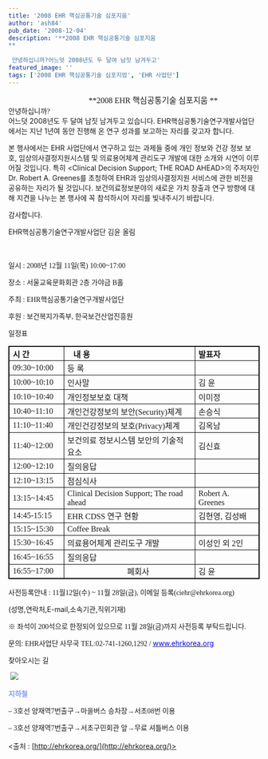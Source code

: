 ```yaml
---
title: '2008 EHR 핵심공통기술 심포지움'
author: 'ash84'
pub_date: '2008-12-04'
description: '**2008 EHR 핵심공통기술 심포지움  
**
  
 안녕하십니까?어느덧 2008년도 두 달여 남짓 남겨두고'
featured_image: ''
tags: ['2008 EHR 핵심공통기술 심포지엄', 'EHR 사업단']
---
```



<div style="text-align: center;"><font face="돋움">                      </font><font face="돋움"><font size="3">**2008 EHR 핵심공통기술 심포지움  
**</font>  
</font></div><div style="text-align: justify;"><font face="돋움">  
 안녕하십니까?</font></div><span style="mso-fareast-font-family: 바탕">어느덧 2008년도 두 달여 남짓 남겨두고 있습니다. EHR핵심공통기술연구개발사업단에서는 지난 1년여 동안 진행해 온 연구 성과를 보고하는 자리를 갖고자 합니다. </span>

<span style="mso-fareast-font-family: 바탕">본 행사에서는 EHR 사업단에서 연구하고 있는 과제들 중에 개인 정보와 건강 정보 보호, 임상의사결정지원시스템 및 의료용어체계 관리도구 개발에 대한 소개와 시연이 이루어질 것입니다. 특히 <Clinical Decision Support; THE ROAD AHEAD>의 주저자인 Dr. Robert A. Greenes를 초청하여 EHR과 임상의사결정지원 서비스에 관한 비전을 공유하는 자리가 될 것입니다. 보건의료정보분야의 새로운 가치 창출과 연구 방향에 대해 지견을 나누는 본 행사에 꼭 참석하시어 자리를 빛내주시기 바랍니다. </span> 

<span style="FONT-FAMILY: 바탕"><font face="돋움">감사합니다. </font></span>

<span style="mso-fareast-font-family: 바탕">EHR핵심공통기술연구개발사업단 김윤 올림 </span>

<span style="FONT-FAMILY: 바탕"></span><span style="FONT-FAMILY: 바탕"></span>

   
<span style="FONT-FAMILY: 굴림; mso-hansi-font-family: 굴림; mso-ascii-font-family: 굴림">  
</span><span style="FONT-FAMILY: 바탕">일시 : 2008년 12월 11일(목) 10:00~17:00</span>

<span style="FONT-FAMILY: 바탕">장소 : 서울교육문화회관 2층 가야금 B홀</span>

<span style="FONT-FAMILY: 바탕">주최 : EHR핵심공통기술연구개발사업단</span>

<span style="FONT-FAMILY: 바탕">후원 : 보건복지가족부, 한국보건산업진흥원  
</span>

일정표

<table align="justify" style="BORDER-RIGHT: #000000 0.28pt solid; BORDER-TOP: #000000 0.28pt solid; BORDER-LEFT: #000000 0.28pt solid; BORDER-BOTTOM: #000000 0.28pt solid; BORDER-COLLAPSE: collapse"><tbody><tr><td style="BORDER-RIGHT: #000000 0.28pt solid; PADDING-RIGHT: 5.1pt; BORDER-TOP: #000000 0.28pt solid; PADDING-LEFT: 5.1pt; PADDING-BOTTOM: 1.41pt; BORDER-LEFT: #000000 0.28pt solid; WIDTH: 75.13pt; PADDING-TOP: 1.41pt; BORDER-BOTTOM: #000000 0.28pt solid; HEIGHT: 15.65pt" valign="center"><span style="FONT-WEIGHT: bold; FONT-FAMILY: 굴림; mso-hansi-font-family: 굴림; mso-ascii-font-family: 굴림">시 간</span>

</td><td style="BORDER-RIGHT: #000000 0.28pt solid; PADDING-RIGHT: 5.1pt; BORDER-TOP: #000000 0.28pt solid; PADDING-LEFT: 5.1pt; PADDING-BOTTOM: 1.41pt; BORDER-LEFT: #000000 0.28pt solid; WIDTH: 225.12pt; PADDING-TOP: 1.41pt; BORDER-BOTTOM: #000000 0.28pt solid; HEIGHT: 15.65pt" valign="center"><span style="FONT-WEIGHT: bold; FONT-FAMILY: 굴림; mso-hansi-font-family: 굴림; mso-ascii-font-family: 굴림">   내 용</span>

</td><td style="BORDER-RIGHT: #000000 0.28pt solid; PADDING-RIGHT: 5.1pt; BORDER-TOP: #000000 0.28pt solid; PADDING-LEFT: 5.1pt; PADDING-BOTTOM: 1.41pt; BORDER-LEFT: #000000 0.28pt solid; WIDTH: 103.43pt; PADDING-TOP: 1.41pt; BORDER-BOTTOM: #000000 0.28pt solid; HEIGHT: 15.65pt" valign="center"><span style="FONT-WEIGHT: bold; FONT-FAMILY: 굴림; mso-hansi-font-family: 굴림; mso-ascii-font-family: 굴림">발표자</span>

</td></tr><tr><td style="BORDER-RIGHT: #000000 0.28pt solid; PADDING-RIGHT: 5.1pt; BORDER-TOP: #000000 0.28pt solid; PADDING-LEFT: 5.1pt; PADDING-BOTTOM: 1.41pt; BORDER-LEFT: #000000 0.28pt solid; WIDTH: 75.13pt; PADDING-TOP: 1.41pt; BORDER-BOTTOM: #000000 0.28pt solid; HEIGHT: 15.65pt" valign="center"><span style="FONT-FAMILY: 굴림; mso-fareast-font-family: 굴림; mso-hansi-font-family: 굴림">09:30~10:00</span>

</td><td style="BORDER-RIGHT: #000000 0.28pt solid; PADDING-RIGHT: 5.1pt; BORDER-TOP: #000000 0.28pt solid; PADDING-LEFT: 5.1pt; PADDING-BOTTOM: 1.41pt; BORDER-LEFT: #000000 0.28pt solid; WIDTH: 225.12pt; PADDING-TOP: 1.41pt; BORDER-BOTTOM: #000000 0.28pt solid; HEIGHT: 15.65pt" valign="center"><span style="FONT-FAMILY: 굴림; mso-hansi-font-family: 굴림; mso-ascii-font-family: 굴림">등 록</span>

</td><td style="BORDER-RIGHT: #000000 0.28pt solid; PADDING-RIGHT: 5.1pt; BORDER-TOP: #000000 0.28pt solid; PADDING-LEFT: 5.1pt; PADDING-BOTTOM: 1.41pt; BORDER-LEFT: #000000 0.28pt solid; WIDTH: 103.43pt; PADDING-TOP: 1.41pt; BORDER-BOTTOM: #000000 0.28pt solid; HEIGHT: 15.65pt" valign="center"> 

</td></tr><tr><td style="BORDER-RIGHT: #000000 0.28pt solid; PADDING-RIGHT: 5.1pt; BORDER-TOP: #000000 0.28pt solid; PADDING-LEFT: 5.1pt; PADDING-BOTTOM: 1.41pt; BORDER-LEFT: #000000 0.28pt solid; WIDTH: 75.13pt; PADDING-TOP: 1.41pt; BORDER-BOTTOM: #000000 0.28pt solid; HEIGHT: 15.65pt" valign="center"><span style="FONT-FAMILY: 굴림; mso-fareast-font-family: 굴림; mso-hansi-font-family: 굴림">10:00~10:10</span>

</td><td style="BORDER-RIGHT: #000000 0.28pt solid; PADDING-RIGHT: 5.1pt; BORDER-TOP: #000000 0.28pt solid; PADDING-LEFT: 5.1pt; PADDING-BOTTOM: 1.41pt; BORDER-LEFT: #000000 0.28pt solid; WIDTH: 225.12pt; PADDING-TOP: 1.41pt; BORDER-BOTTOM: #000000 0.28pt solid; HEIGHT: 15.65pt" valign="center"><span style="FONT-FAMILY: 굴림; mso-hansi-font-family: 굴림; mso-ascii-font-family: 굴림">인사말</span>

</td><td style="BORDER-RIGHT: #000000 0.28pt solid; PADDING-RIGHT: 5.1pt; BORDER-TOP: #000000 0.28pt solid; PADDING-LEFT: 5.1pt; PADDING-BOTTOM: 1.41pt; BORDER-LEFT: #000000 0.28pt solid; WIDTH: 103.43pt; PADDING-TOP: 1.41pt; BORDER-BOTTOM: #000000 0.28pt solid; HEIGHT: 15.65pt" valign="center"><span style="FONT-FAMILY: 굴림; mso-hansi-font-family: 굴림; mso-ascii-font-family: 굴림">김 윤</span>

</td></tr><tr><td style="BORDER-RIGHT: #000000 0.28pt solid; PADDING-RIGHT: 5.1pt; BORDER-TOP: #000000 0.28pt solid; PADDING-LEFT: 5.1pt; PADDING-BOTTOM: 1.41pt; BORDER-LEFT: #000000 0.28pt solid; WIDTH: 75.13pt; PADDING-TOP: 1.41pt; BORDER-BOTTOM: #000000 0.28pt solid; HEIGHT: 13.69pt" valign="center"><span style="FONT-FAMILY: 굴림; mso-fareast-font-family: 굴림; mso-hansi-font-family: 굴림">10:10~10:40</span>

</td><td style="BORDER-RIGHT: #000000 0.28pt solid; PADDING-RIGHT: 5.1pt; BORDER-TOP: #000000 0.28pt solid; PADDING-LEFT: 5.1pt; PADDING-BOTTOM: 1.41pt; BORDER-LEFT: #000000 0.28pt solid; WIDTH: 225.12pt; PADDING-TOP: 1.41pt; BORDER-BOTTOM: #000000 0.28pt solid; HEIGHT: 13.69pt" valign="center"><span style="FONT-FAMILY: 굴림; mso-hansi-font-family: 굴림; mso-ascii-font-family: 굴림">개인정보보호 대책</span>

</td><td style="BORDER-RIGHT: #000000 0.28pt solid; PADDING-RIGHT: 5.1pt; BORDER-TOP: #000000 0.28pt solid; PADDING-LEFT: 5.1pt; PADDING-BOTTOM: 1.41pt; BORDER-LEFT: #000000 0.28pt solid; WIDTH: 103.43pt; PADDING-TOP: 1.41pt; BORDER-BOTTOM: #000000 0.28pt solid; HEIGHT: 13.69pt" valign="center"><span style="FONT-FAMILY: 굴림; mso-hansi-font-family: 굴림; mso-ascii-font-family: 굴림">이미정</span>

</td></tr><tr><td style="BORDER-RIGHT: #000000 0.28pt solid; PADDING-RIGHT: 5.1pt; BORDER-TOP: #000000 0.28pt solid; PADDING-LEFT: 5.1pt; PADDING-BOTTOM: 1.41pt; BORDER-LEFT: #000000 0.28pt solid; WIDTH: 75.13pt; PADDING-TOP: 1.41pt; BORDER-BOTTOM: #000000 0.28pt solid; HEIGHT: 13.69pt" valign="center"><span style="FONT-FAMILY: 굴림; mso-fareast-font-family: 굴림; mso-hansi-font-family: 굴림">10:40~11:10</span>

</td><td style="BORDER-RIGHT: #000000 0.28pt solid; PADDING-RIGHT: 5.1pt; BORDER-TOP: #000000 0.28pt solid; PADDING-LEFT: 5.1pt; PADDING-BOTTOM: 1.41pt; BORDER-LEFT: #000000 0.28pt solid; WIDTH: 225.12pt; PADDING-TOP: 1.41pt; BORDER-BOTTOM: #000000 0.28pt solid; HEIGHT: 13.69pt" valign="center"><span style="FONT-FAMILY: 굴림; mso-hansi-font-family: 굴림; mso-ascii-font-family: 굴림">개인건강정보의 보안(Security)체계</span>

</td><td style="BORDER-RIGHT: #000000 0.28pt solid; PADDING-RIGHT: 5.1pt; BORDER-TOP: #000000 0.28pt solid; PADDING-LEFT: 5.1pt; PADDING-BOTTOM: 1.41pt; BORDER-LEFT: #000000 0.28pt solid; WIDTH: 103.43pt; PADDING-TOP: 1.41pt; BORDER-BOTTOM: #000000 0.28pt solid; HEIGHT: 13.69pt" valign="center"><span style="FONT-FAMILY: 굴림; mso-hansi-font-family: 굴림; mso-ascii-font-family: 굴림">손승식</span>

</td></tr><tr><td style="BORDER-RIGHT: #000000 0.28pt solid; PADDING-RIGHT: 5.1pt; BORDER-TOP: #000000 0.28pt solid; PADDING-LEFT: 5.1pt; PADDING-BOTTOM: 1.41pt; BORDER-LEFT: #000000 0.28pt solid; WIDTH: 75.13pt; PADDING-TOP: 1.41pt; BORDER-BOTTOM: #000000 0.28pt solid; HEIGHT: 13.69pt" valign="center"><span style="FONT-FAMILY: 굴림; mso-fareast-font-family: 굴림; mso-hansi-font-family: 굴림">11:10~11:40</span>

</td><td style="BORDER-RIGHT: #000000 0.28pt solid; PADDING-RIGHT: 5.1pt; BORDER-TOP: #000000 0.28pt solid; PADDING-LEFT: 5.1pt; PADDING-BOTTOM: 1.41pt; BORDER-LEFT: #000000 0.28pt solid; WIDTH: 225.12pt; PADDING-TOP: 1.41pt; BORDER-BOTTOM: #000000 0.28pt solid; HEIGHT: 13.69pt" valign="center"><span style="FONT-FAMILY: 굴림; mso-hansi-font-family: 굴림; mso-ascii-font-family: 굴림">개인건강정보의 보호(Privacy)체계</span>

</td><td style="BORDER-RIGHT: #000000 0.28pt solid; PADDING-RIGHT: 5.1pt; BORDER-TOP: #000000 0.28pt solid; PADDING-LEFT: 5.1pt; PADDING-BOTTOM: 1.41pt; BORDER-LEFT: #000000 0.28pt solid; WIDTH: 103.43pt; PADDING-TOP: 1.41pt; BORDER-BOTTOM: #000000 0.28pt solid; HEIGHT: 13.69pt" valign="center"><span style="FONT-FAMILY: 굴림; mso-hansi-font-family: 굴림; mso-ascii-font-family: 굴림">김옥남</span>

</td></tr><tr><td style="BORDER-RIGHT: #000000 0.28pt solid; PADDING-RIGHT: 5.1pt; BORDER-TOP: #000000 0.28pt solid; PADDING-LEFT: 5.1pt; PADDING-BOTTOM: 1.41pt; BORDER-LEFT: #000000 0.28pt solid; WIDTH: 75.13pt; PADDING-TOP: 1.41pt; BORDER-BOTTOM: #000000 0.28pt solid; HEIGHT: 13.69pt" valign="center"><span style="FONT-FAMILY: 굴림; mso-fareast-font-family: 굴림; mso-hansi-font-family: 굴림">11:40~12:00</span>

</td><td style="BORDER-RIGHT: #000000 0.28pt solid; PADDING-RIGHT: 5.1pt; BORDER-TOP: #000000 0.28pt solid; PADDING-LEFT: 5.1pt; PADDING-BOTTOM: 1.41pt; BORDER-LEFT: #000000 0.28pt solid; WIDTH: 225.12pt; PADDING-TOP: 1.41pt; BORDER-BOTTOM: #000000 0.28pt solid; HEIGHT: 13.69pt" valign="center"><span style="FONT-FAMILY: 굴림; mso-hansi-font-family: 굴림; mso-ascii-font-family: 굴림">보건의료 정보시스템 보안의 기술적 요소</span>

</td><td style="BORDER-RIGHT: #000000 0.28pt solid; PADDING-RIGHT: 5.1pt; BORDER-TOP: #000000 0.28pt solid; PADDING-LEFT: 5.1pt; PADDING-BOTTOM: 1.41pt; BORDER-LEFT: #000000 0.28pt solid; WIDTH: 103.43pt; PADDING-TOP: 1.41pt; BORDER-BOTTOM: #000000 0.28pt solid; HEIGHT: 13.69pt" valign="center"><span style="FONT-FAMILY: 굴림; mso-hansi-font-family: 굴림; mso-ascii-font-family: 굴림">김신효</span>

</td></tr><tr><td style="BORDER-RIGHT: #000000 0.28pt solid; PADDING-RIGHT: 5.1pt; BORDER-TOP: #000000 0.28pt solid; PADDING-LEFT: 5.1pt; PADDING-BOTTOM: 1.41pt; BORDER-LEFT: #000000 0.28pt solid; WIDTH: 75.13pt; PADDING-TOP: 1.41pt; BORDER-BOTTOM: #000000 0.28pt solid; HEIGHT: 15.65pt" valign="center"><span style="FONT-FAMILY: 굴림; mso-fareast-font-family: 굴림; mso-hansi-font-family: 굴림">12:00~12:10</span>

</td><td style="BORDER-RIGHT: #000000 0.28pt solid; PADDING-RIGHT: 5.1pt; BORDER-TOP: #000000 0.28pt solid; PADDING-LEFT: 5.1pt; PADDING-BOTTOM: 1.41pt; BORDER-LEFT: #000000 0.28pt solid; WIDTH: 225.12pt; PADDING-TOP: 1.41pt; BORDER-BOTTOM: #000000 0.28pt solid; HEIGHT: 15.65pt" valign="center"><span style="FONT-FAMILY: 굴림; mso-hansi-font-family: 굴림; mso-ascii-font-family: 굴림">질의응답</span>

</td><td style="BORDER-RIGHT: #000000 0.28pt solid; PADDING-RIGHT: 5.1pt; BORDER-TOP: #000000 0.28pt solid; PADDING-LEFT: 5.1pt; PADDING-BOTTOM: 1.41pt; BORDER-LEFT: #000000 0.28pt solid; WIDTH: 103.43pt; PADDING-TOP: 1.41pt; BORDER-BOTTOM: #000000 0.28pt solid; HEIGHT: 15.65pt" valign="center"> 

</td></tr><tr><td style="BORDER-RIGHT: #000000 0.28pt solid; PADDING-RIGHT: 5.1pt; BORDER-TOP: #000000 0.28pt solid; PADDING-LEFT: 5.1pt; PADDING-BOTTOM: 1.41pt; BORDER-LEFT: #000000 0.28pt solid; WIDTH: 75.13pt; PADDING-TOP: 1.41pt; BORDER-BOTTOM: #000000 0.28pt solid; HEIGHT: 15.65pt" valign="center"><span style="FONT-FAMILY: 굴림; mso-fareast-font-family: 굴림; mso-hansi-font-family: 굴림">12:10~13:15</span>

</td><td style="BORDER-RIGHT: #000000 0.28pt solid; PADDING-RIGHT: 5.1pt; BORDER-TOP: #000000 0.28pt solid; PADDING-LEFT: 5.1pt; PADDING-BOTTOM: 1.41pt; BORDER-LEFT: #000000 0.28pt solid; WIDTH: 225.12pt; PADDING-TOP: 1.41pt; BORDER-BOTTOM: #000000 0.28pt solid; HEIGHT: 15.65pt" valign="center"><span style="FONT-FAMILY: 굴림; mso-hansi-font-family: 굴림; mso-ascii-font-family: 굴림">점심식사</span>

</td><td style="BORDER-RIGHT: #000000 0.28pt solid; PADDING-RIGHT: 5.1pt; BORDER-TOP: #000000 0.28pt solid; PADDING-LEFT: 5.1pt; PADDING-BOTTOM: 1.41pt; BORDER-LEFT: #000000 0.28pt solid; WIDTH: 103.43pt; PADDING-TOP: 1.41pt; BORDER-BOTTOM: #000000 0.28pt solid; HEIGHT: 15.65pt" valign="center"> 

</td></tr><tr><td style="BORDER-RIGHT: #000000 0.28pt solid; PADDING-RIGHT: 5.1pt; BORDER-TOP: #000000 0.28pt solid; PADDING-LEFT: 5.1pt; PADDING-BOTTOM: 1.41pt; BORDER-LEFT: #000000 0.28pt solid; WIDTH: 75.13pt; PADDING-TOP: 1.41pt; BORDER-BOTTOM: #000000 0.28pt solid; HEIGHT: 31.65pt" valign="center"><span style="FONT-FAMILY: 굴림; mso-fareast-font-family: 굴림; mso-hansi-font-family: 굴림">13:15~14:45</span>

</td><td style="BORDER-RIGHT: #000000 0.28pt solid; PADDING-RIGHT: 5.1pt; BORDER-TOP: #000000 0.28pt solid; PADDING-LEFT: 5.1pt; PADDING-BOTTOM: 1.41pt; BORDER-LEFT: #000000 0.28pt solid; WIDTH: 225.12pt; PADDING-TOP: 1.41pt; BORDER-BOTTOM: #000000 0.28pt solid; HEIGHT: 31.65pt" valign="center"><span style="FONT-FAMILY: 굴림; mso-fareast-font-family: 굴림; mso-hansi-font-family: 굴림">Clinical Decision Support; The road ahead</span>

</td><td style="BORDER-RIGHT: #000000 0.28pt solid; PADDING-RIGHT: 5.1pt; BORDER-TOP: #000000 0.28pt solid; PADDING-LEFT: 5.1pt; PADDING-BOTTOM: 1.41pt; BORDER-LEFT: #000000 0.28pt solid; WIDTH: 103.43pt; PADDING-TOP: 1.41pt; BORDER-BOTTOM: #000000 0.28pt solid; HEIGHT: 31.65pt" valign="center"><span style="FONT-FAMILY: 굴림; mso-fareast-font-family: 굴림; mso-hansi-font-family: 굴림">Robert A. Greenes</span>

</td></tr><tr><td style="BORDER-RIGHT: #000000 0.28pt solid; PADDING-RIGHT: 5.1pt; BORDER-TOP: #000000 0.28pt solid; PADDING-LEFT: 5.1pt; PADDING-BOTTOM: 1.41pt; BORDER-LEFT: #000000 0.28pt solid; WIDTH: 75.13pt; PADDING-TOP: 1.41pt; BORDER-BOTTOM: #000000 0.28pt solid; HEIGHT: 18.48pt" valign="center"><span style="FONT-FAMILY: 굴림; mso-fareast-font-family: 굴림; mso-hansi-font-family: 굴림">14:45-15:15</span>

</td><td style="BORDER-RIGHT: #000000 0.28pt solid; PADDING-RIGHT: 5.1pt; BORDER-TOP: #000000 0.28pt solid; PADDING-LEFT: 5.1pt; PADDING-BOTTOM: 1.41pt; BORDER-LEFT: #000000 0.28pt solid; WIDTH: 225.12pt; PADDING-TOP: 1.41pt; BORDER-BOTTOM: #000000 0.28pt solid; HEIGHT: 18.48pt" valign="center"><span style="FONT-FAMILY: 굴림; mso-fareast-font-family: 굴림; mso-hansi-font-family: 굴림">EHR CDSS 연구 현황</span>

</td><td style="BORDER-RIGHT: #000000 0.28pt solid; PADDING-RIGHT: 5.1pt; BORDER-TOP: #000000 0.28pt solid; PADDING-LEFT: 5.1pt; PADDING-BOTTOM: 1.41pt; BORDER-LEFT: #000000 0.28pt solid; WIDTH: 103.43pt; PADDING-TOP: 1.41pt; BORDER-BOTTOM: #000000 0.28pt solid; HEIGHT: 18.48pt" valign="center"><span style="FONT-FAMILY: 굴림; mso-hansi-font-family: 굴림; mso-ascii-font-family: 굴림">김현영, 김성배 </span>

</td></tr><tr><td style="BORDER-RIGHT: #000000 0.28pt solid; PADDING-RIGHT: 5.1pt; BORDER-TOP: #000000 0.28pt solid; PADDING-LEFT: 5.1pt; PADDING-BOTTOM: 1.41pt; BORDER-LEFT: #000000 0.28pt solid; WIDTH: 75.13pt; PADDING-TOP: 1.41pt; BORDER-BOTTOM: #000000 0.28pt solid; HEIGHT: 18.48pt" valign="center"><span style="FONT-FAMILY: 굴림; mso-fareast-font-family: 굴림; mso-hansi-font-family: 굴림">15:15~15:30</span>

</td><td style="BORDER-RIGHT: #000000 0.28pt solid; PADDING-RIGHT: 5.1pt; BORDER-TOP: #000000 0.28pt solid; PADDING-LEFT: 5.1pt; PADDING-BOTTOM: 1.41pt; BORDER-LEFT: #000000 0.28pt solid; WIDTH: 225.12pt; PADDING-TOP: 1.41pt; BORDER-BOTTOM: #000000 0.28pt solid; HEIGHT: 18.48pt" valign="center"><span style="FONT-FAMILY: 굴림; mso-fareast-font-family: 굴림; mso-hansi-font-family: 굴림">Coffee Break</span>

</td><td style="BORDER-RIGHT: #000000 0.28pt solid; PADDING-RIGHT: 5.1pt; BORDER-TOP: #000000 0.28pt solid; PADDING-LEFT: 5.1pt; PADDING-BOTTOM: 1.41pt; BORDER-LEFT: #000000 0.28pt solid; WIDTH: 103.43pt; PADDING-TOP: 1.41pt; BORDER-BOTTOM: #000000 0.28pt solid; HEIGHT: 18.48pt" valign="center"> 

</td></tr><tr><td style="BORDER-RIGHT: #000000 0.28pt solid; PADDING-RIGHT: 5.1pt; BORDER-TOP: #000000 0.28pt solid; PADDING-LEFT: 5.1pt; PADDING-BOTTOM: 1.41pt; BORDER-LEFT: #000000 0.28pt solid; WIDTH: 75.13pt; PADDING-TOP: 1.41pt; BORDER-BOTTOM: #000000 0.28pt solid; HEIGHT: 18.48pt" valign="center"><span style="FONT-FAMILY: 굴림; mso-fareast-font-family: 굴림; mso-hansi-font-family: 굴림">15:30~16:45</span>

</td><td style="BORDER-RIGHT: #000000 0.28pt solid; PADDING-RIGHT: 5.1pt; BORDER-TOP: #000000 0.28pt solid; PADDING-LEFT: 5.1pt; PADDING-BOTTOM: 1.41pt; BORDER-LEFT: #000000 0.28pt solid; WIDTH: 225.12pt; PADDING-TOP: 1.41pt; BORDER-BOTTOM: #000000 0.28pt solid; HEIGHT: 18.48pt" valign="center"><span style="FONT-FAMILY: 굴림; mso-hansi-font-family: 굴림; mso-ascii-font-family: 굴림">의료용어체계 관리도구 개발</span>

</td><td style="BORDER-RIGHT: #000000 0.28pt solid; PADDING-RIGHT: 5.1pt; BORDER-TOP: #000000 0.28pt solid; PADDING-LEFT: 5.1pt; PADDING-BOTTOM: 1.41pt; BORDER-LEFT: #000000 0.28pt solid; WIDTH: 103.43pt; PADDING-TOP: 1.41pt; BORDER-BOTTOM: #000000 0.28pt solid; HEIGHT: 18.48pt" valign="center"><span style="FONT-FAMILY: 굴림; mso-hansi-font-family: 굴림; mso-ascii-font-family: 굴림">이성인 외 2인</span>

</td></tr><tr><td style="BORDER-RIGHT: #000000 0.28pt solid; PADDING-RIGHT: 5.1pt; BORDER-TOP: #000000 0.28pt solid; PADDING-LEFT: 5.1pt; PADDING-BOTTOM: 1.41pt; BORDER-LEFT: #000000 0.28pt solid; WIDTH: 75.13pt; PADDING-TOP: 1.41pt; BORDER-BOTTOM: #000000 0.28pt solid; HEIGHT: 18.48pt" valign="center"><span style="FONT-FAMILY: 굴림; mso-fareast-font-family: 굴림; mso-hansi-font-family: 굴림">16:45~16:55</span>

</td><td style="BORDER-RIGHT: #000000 0.28pt solid; PADDING-RIGHT: 5.1pt; BORDER-TOP: #000000 0.28pt solid; PADDING-LEFT: 5.1pt; PADDING-BOTTOM: 1.41pt; BORDER-LEFT: #000000 0.28pt solid; WIDTH: 225.12pt; PADDING-TOP: 1.41pt; BORDER-BOTTOM: #000000 0.28pt solid; HEIGHT: 18.48pt" valign="center"><font face="굴림">질의응답</font>

</td><td style="BORDER-RIGHT: #000000 0.28pt solid; PADDING-RIGHT: 5.1pt; BORDER-TOP: #000000 0.28pt solid; PADDING-LEFT: 5.1pt; PADDING-BOTTOM: 1.41pt; BORDER-LEFT: #000000 0.28pt solid; WIDTH: 103.43pt; PADDING-TOP: 1.41pt; BORDER-BOTTOM: #000000 0.28pt solid; HEIGHT: 18.48pt" valign="center"> 

</td></tr><tr><td style="BORDER-RIGHT: #000000 0.28pt solid; PADDING-RIGHT: 5.1pt; BORDER-TOP: #000000 0.28pt solid; PADDING-LEFT: 5.1pt; PADDING-BOTTOM: 1.41pt; BORDER-LEFT: #000000 0.28pt solid; WIDTH: 75.13pt; PADDING-TOP: 1.41pt; BORDER-BOTTOM: #000000 0.28pt solid; HEIGHT: 18.48pt" valign="center"><span style="FONT-FAMILY: 굴림; mso-fareast-font-family: 굴림; mso-hansi-font-family: 굴림">16:55~17:00</span>

</td><td style="BORDER-RIGHT: #000000 0.28pt solid; PADDING-RIGHT: 5.1pt; BORDER-TOP: #000000 0.28pt solid; PADDING-LEFT: 5.1pt; PADDING-BOTTOM: 1.41pt; BORDER-LEFT: #000000 0.28pt solid; WIDTH: 225.12pt; PADDING-TOP: 1.41pt; BORDER-BOTTOM: #000000 0.28pt solid; HEIGHT: 18.48pt" valign="center"><span style="FONT-FAMILY: 굴림; mso-hansi-font-family: 굴림; mso-ascii-font-family: 굴림">                              폐회사</span>

</td><td style="BORDER-RIGHT: #000000 0.28pt solid; PADDING-RIGHT: 5.1pt; BORDER-TOP: #000000 0.28pt solid; PADDING-LEFT: 5.1pt; PADDING-BOTTOM: 1.41pt; BORDER-LEFT: #000000 0.28pt solid; WIDTH: 103.43pt; PADDING-TOP: 1.41pt; BORDER-BOTTOM: #000000 0.28pt solid; HEIGHT: 18.48pt" valign="center"><span style="FONT-FAMILY: 굴림; mso-hansi-font-family: 굴림; mso-ascii-font-family: 굴림">김 윤</span>

</td></tr></tbody></table><span style="FONT-FAMILY: 바탕"><font face="돋움">사전등록안내 : 11월12일(수) ~ 11월 28일(금), 이메일 등록(ciehr@ehrkorea.org)</font></span>

<span style="mso-fareast-font-family: 바탕">(성명,연락처,E-mail,소속기관,직위기재)</span>

<span style="FONT-FAMILY: 바탕"><font face="돋움">※ 좌석이 200석으로 한정되어 있으므로 11월 28일(금)까지 사전등록 부탁드립니다.</font></span>

<span style="FONT-FAMILY: 바탕"><font face="돋움">문의: EHR사업단 사무국 TEL:02-741-1260,1292 / </font></span>[<u style="text-underline: #000000 single"><span style="COLOR: #0000ff; mso-fareast-font-family: 바탕">www.ehrkorea.org</span></u>](http://ehrkorea.org/fckeditor/editor/www.ehrkorea.org)

<span style="FONT-FAMILY: 바탕"><font face="돋움">찾아오시는 길</font></span>

<shapetype coordsize="21600,21600" filled="f" id="_x0000_t75" o:preferrelative="t" o:spt="75" path="m@4@5l@4@11@9@11@9@5xe" stroked="f"><stroke joinstyle="miter"></stroke><formulas><f eqn="if lineDrawn pixelLineWidth 0"></f><f eqn="sum @0 1 0"></f><f eqn="sum 0 0 @1"></f><f eqn="prod @2 1 2"></f><f eqn="prod @3 21600 pixelWidth"></f><f eqn="prod @3 21600 pixelHeight"></f><f eqn="sum @0 0 1"></f><f eqn="prod @6 1 2"></f><f eqn="prod @7 21600 pixelWidth"></f><f eqn="sum @8 21600 0"></f><f eqn="prod @7 21600 pixelHeight"></f><f eqn="sum @10 21600 0"></f></formulas><path gradientshapeok="t" o:connecttype="rect" o:extrusionok="f"></path><lock aspectratio="t" v:ext="edit"></lock></shapetype>

 ![](http://ehrkorea.org/UploadFile/Editor/147461922920081110103529.gif)

<span style="FONT-WEIGHT: bold; COLOR: #839bf4; FONT-FAMILY: 굴림; mso-hansi-font-family: 굴림; mso-ascii-font-family: 굴림">지하철</span>

<span style="FONT-FAMILY: 굴림; mso-fareast-font-family: 굴림; mso-hansi-font-family: 굴림"><font face="돋움">– 3호선 양재역7번출구→마을버스 승차장→서초08번 이용</font></span>

<span style="FONT-FAMILY: 굴림; mso-fareast-font-family: 굴림; mso-hansi-font-family: 굴림"><font face="돋움">– 3호선 양재역7번출구→서초구민회관 앞→무료 셔틀버스 이용  
</font></span>  
 <출처 : [http://ehrkorea.org/](http://ehrkorea.org/)>




